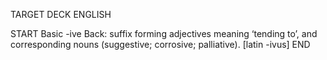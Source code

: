 TARGET DECK
ENGLISH

START
Basic
-ive
Back: suffix forming adjectives meaning ‘tending to’, and corresponding nouns (suggestive; corrosive; palliative). [latin -ivus]
END
